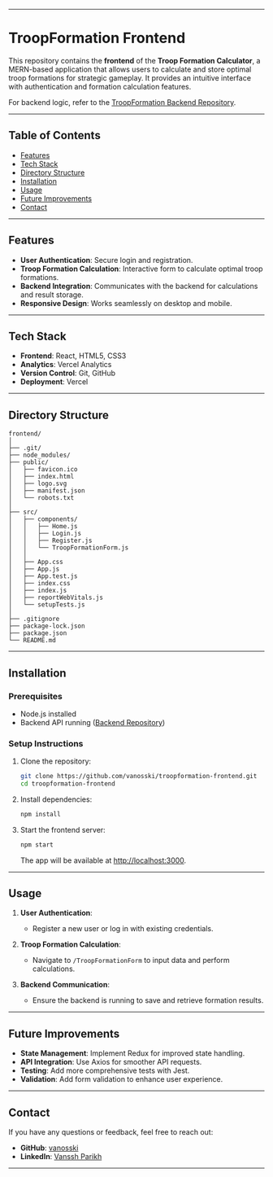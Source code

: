 
---

# **TroopFormation Frontend**  

This repository contains the **frontend** of the **Troop Formation Calculator**, a MERN-based application that allows users to calculate and store optimal troop formations for strategic gameplay. It provides an intuitive interface with authentication and formation calculation features.  

For backend logic, refer to the [TroopFormation Backend Repository](https://github.com/vanosski/troopformation-backend).  

---

## **Table of Contents**  
- [Features](#features)  
- [Tech Stack](#tech-stack)  
- [Directory Structure](#directory-structure)  
- [Installation](#installation)  
- [Usage](#usage)  
- [Future Improvements](#future-improvements)  
- [Contact](#contact)  

---

## **Features**  
- **User Authentication**: Secure login and registration.  
- **Troop Formation Calculation**: Interactive form to calculate optimal troop formations.  
- **Backend Integration**: Communicates with the backend for calculations and result storage.  
- **Responsive Design**: Works seamlessly on desktop and mobile.  

---

## **Tech Stack**  
- **Frontend**: React, HTML5, CSS3  
- **Analytics**: Vercel Analytics  
- **Version Control**: Git, GitHub  
- **Deployment**: Vercel  

---

## **Directory Structure**  
```
frontend/  
│  
├── .git/  
├── node_modules/  
├── public/  
│   ├── favicon.ico  
│   ├── index.html  
│   ├── logo.svg  
│   ├── manifest.json  
│   └── robots.txt  
│  
├── src/  
│   ├── components/  
│   │   ├── Home.js  
│   │   ├── Login.js  
│   │   ├── Register.js  
│   │   └── TroopFormationForm.js  
│   │  
│   ├── App.css  
│   ├── App.js  
│   ├── App.test.js  
│   ├── index.css  
│   ├── index.js  
│   ├── reportWebVitals.js  
│   └── setupTests.js  
│  
├── .gitignore  
├── package-lock.json  
├── package.json  
└── README.md  
```  

---

## **Installation**  
### Prerequisites  
- Node.js installed  
- Backend API running ([Backend Repository](https://github.com/vanosski/troopformation-backend))  

### **Setup Instructions**  
1. Clone the repository:  
   ```bash  
   git clone https://github.com/vanosski/troopformation-frontend.git  
   cd troopformation-frontend  
   ```  

2. Install dependencies:  
   ```bash  
   npm install  
   ```  

3. Start the frontend server:  
   ```bash  
   npm start  
   ```  
   The app will be available at [http://localhost:3000](http://localhost:3000).  

---

## **Usage**  
1. **User Authentication**:  
   - Register a new user or log in with existing credentials.  

2. **Troop Formation Calculation**:  
   - Navigate to `/TroopFormationForm` to input data and perform calculations.  

3. **Backend Communication**:  
   - Ensure the backend is running to save and retrieve formation results.  

---

## **Future Improvements**  
- **State Management**: Implement Redux for improved state handling.  
- **API Integration**: Use Axios for smoother API requests.  
- **Testing**: Add more comprehensive tests with Jest.  
- **Validation**: Add form validation to enhance user experience.  

---

## **Contact**  
If you have any questions or feedback, feel free to reach out:  
- **GitHub**: [vanosski](https://github.com/vanosski)  
- **LinkedIn**: [Vanssh Parikh](https://linkedin.com/in/vanssh-parikh-765a2a156)  

---
